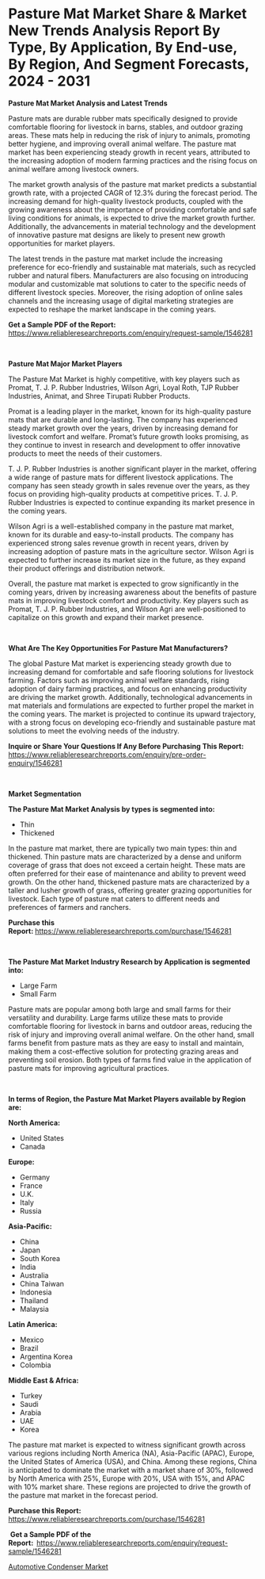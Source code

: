 <p><h1>Pasture Mat Market Share & Market New Trends Analysis Report By Type, By Application, By End-use, By Region, And Segment Forecasts, 2024 - 2031</h1></p><p><strong>Pasture Mat Market Analysis and Latest Trends</strong></p>
<p><p>Pasture mats are durable rubber mats specifically designed to provide comfortable flooring for livestock in barns, stables, and outdoor grazing areas. These mats help in reducing the risk of injury to animals, promoting better hygiene, and improving overall animal welfare. The pasture mat market has been experiencing steady growth in recent years, attributed to the increasing adoption of modern farming practices and the rising focus on animal welfare among livestock owners.</p><p>The market growth analysis of the pasture mat market predicts a substantial growth rate, with a projected CAGR of 12.3% during the forecast period. The increasing demand for high-quality livestock products, coupled with the growing awareness about the importance of providing comfortable and safe living conditions for animals, is expected to drive the market growth further. Additionally, the advancements in material technology and the development of innovative pasture mat designs are likely to present new growth opportunities for market players.</p><p>The latest trends in the pasture mat market include the increasing preference for eco-friendly and sustainable mat materials, such as recycled rubber and natural fibers. Manufacturers are also focusing on introducing modular and customizable mat solutions to cater to the specific needs of different livestock species. Moreover, the rising adoption of online sales channels and the increasing usage of digital marketing strategies are expected to reshape the market landscape in the coming years.</p></p>
<p><strong>Get a Sample PDF of the Report:&nbsp;</strong> <a href="https://www.reliableresearchreports.com/enquiry/request-sample/1546281">https://www.reliableresearchreports.com/enquiry/request-sample/1546281</a></p>
<p>&nbsp;</p>
<p><strong>Pasture Mat Major Market Players</strong></p>
<p><p>The Pasture Mat Market is highly competitive, with key players such as Promat, T. J. P. Rubber Industries, Wilson Agri, Loyal Roth, TJP Rubber Industries, Animat, and Shree Tirupati Rubber Products. </p><p>Promat is a leading player in the market, known for its high-quality pasture mats that are durable and long-lasting. The company has experienced steady market growth over the years, driven by increasing demand for livestock comfort and welfare. Promat’s future growth looks promising, as they continue to invest in research and development to offer innovative products to meet the needs of their customers.</p><p>T. J. P. Rubber Industries is another significant player in the market, offering a wide range of pasture mats for different livestock applications. The company has seen steady growth in sales revenue over the years, as they focus on providing high-quality products at competitive prices. T. J. P. Rubber Industries is expected to continue expanding its market presence in the coming years.</p><p>Wilson Agri is a well-established company in the pasture mat market, known for its durable and easy-to-install products. The company has experienced strong sales revenue growth in recent years, driven by increasing adoption of pasture mats in the agriculture sector. Wilson Agri is expected to further increase its market size in the future, as they expand their product offerings and distribution network.</p><p>Overall, the pasture mat market is expected to grow significantly in the coming years, driven by increasing awareness about the benefits of pasture mats in improving livestock comfort and productivity. Key players such as Promat, T. J. P. Rubber Industries, and Wilson Agri are well-positioned to capitalize on this growth and expand their market presence.</p></p>
<p>&nbsp;</p>
<p><strong>What Are The Key Opportunities For Pasture Mat Manufacturers?</strong></p>
<p><p>The global Pasture Mat market is experiencing steady growth due to increasing demand for comfortable and safe flooring solutions for livestock farming. Factors such as improving animal welfare standards, rising adoption of dairy farming practices, and focus on enhancing productivity are driving the market growth. Additionally, technological advancements in mat materials and formulations are expected to further propel the market in the coming years. The market is projected to continue its upward trajectory, with a strong focus on developing eco-friendly and sustainable pasture mat solutions to meet the evolving needs of the industry.</p></p>
<p><strong>Inquire or Share Your Questions If Any Before Purchasing This Report:</strong> <a href="https://www.reliableresearchreports.com/enquiry/pre-order-enquiry/1546281">https://www.reliableresearchreports.com/enquiry/pre-order-enquiry/1546281</a></p>
<p>&nbsp;</p>
<p><strong>Market Segmentation</strong></p>
<p><strong>The Pasture Mat Market Analysis by types is segmented into:</strong></p>
<p><ul><li>Thin</li><li>Thickened</li></ul></p>
<p><p>In the pasture mat market, there are typically two main types: thin and thickened. Thin pasture mats are characterized by a dense and uniform coverage of grass that does not exceed a certain height. These mats are often preferred for their ease of maintenance and ability to prevent weed growth. On the other hand, thickened pasture mats are characterized by a taller and lusher growth of grass, offering greater grazing opportunities for livestock. Each type of pasture mat caters to different needs and preferences of farmers and ranchers.</p></p>
<p><strong>Purchase this Report:&nbsp;</strong><a href="https://www.reliableresearchreports.com/purchase/1546281">https://www.reliableresearchreports.com/purchase/1546281</a></p>
<p>&nbsp;</p>
<p><strong>The Pasture Mat Market Industry Research by Application is segmented into:</strong></p>
<p><ul><li>Large Farm</li><li>Small Farm</li></ul></p>
<p><p>Pasture mats are popular among both large and small farms for their versatility and durability. Large farms utilize these mats to provide comfortable flooring for livestock in barns and outdoor areas, reducing the risk of injury and improving overall animal welfare. On the other hand, small farms benefit from pasture mats as they are easy to install and maintain, making them a cost-effective solution for protecting grazing areas and preventing soil erosion. Both types of farms find value in the application of pasture mats for improving agricultural practices.</p></p>
<p>&nbsp;</p>
<p><strong>In terms of Region, the Pasture Mat Market Players available by Region are:</strong></p>
<p>
    <p> <strong> North America: </strong>
        <ul>
            <li>United States</li>
            <li>Canada</li>
        </ul>
        </p> 
    <p> <strong> Europe: </strong>
        <ul>
            <li>Germany</li>
            <li>France</li>
            <li>U.K.</li>
            <li>Italy</li>
            <li>Russia</li>
        </ul>
        </p> 
    <p> <strong> Asia-Pacific: </strong>
        <ul>
            <li>China</li>
            <li>Japan</li>
            <li>South Korea</li>
            <li>India</li>
            <li>Australia</li>
            <li>China Taiwan</li>
            <li>Indonesia</li>
            <li>Thailand</li>
            <li>Malaysia</li>
        </ul>
        </p> 
    <p> <strong> Latin America: </strong>
        <ul>
            <li>Mexico</li>
            <li>Brazil</li>
            <li>Argentina Korea</li>
            <li>Colombia</li>
        </ul>
        </p> 
    <p> <strong> Middle East & Africa: </strong>
        <ul>
            <li>Turkey</li>
            <li>Saudi</li>
            <li>Arabia</li>
            <li>UAE</li>
            <li>Korea</li>
        </ul>
    </p>
    </p>
<p><p>The pasture mat market is expected to witness significant growth across various regions including North America (NA), Asia-Pacific (APAC), Europe, the United States of America (USA), and China. Among these regions, China is anticipated to dominate the market with a market share of 30%, followed by North America with 25%, Europe with 20%, USA with 15%, and APAC with 10% market share. These regions are projected to drive the growth of the pasture mat market in the forecast period.</p></p>
<p><strong>Purchase this Report: </strong><a href="https://www.reliableresearchreports.com/purchase/1546281">https://www.reliableresearchreports.com/purchase/1546281</a></p>
<p>&nbsp;<strong>Get a Sample PDF of the Report:&nbsp;&nbsp;</strong><a href="https://www.reliableresearchreports.com/enquiry/request-sample/1546281">https://www.reliableresearchreports.com/enquiry/request-sample/1546281</a></p>
<p><strong></strong></p>
<p><p><a href="https://automatic-knee-4c7.notion.site/Automotive-Condenser-Market-Research-Report-Provides-Critical-Insights-that-can-help-Shape-Business--5a8789aa264e433fa782dd3d9f9ceb12">Automotive Condenser Market</a></p></p>